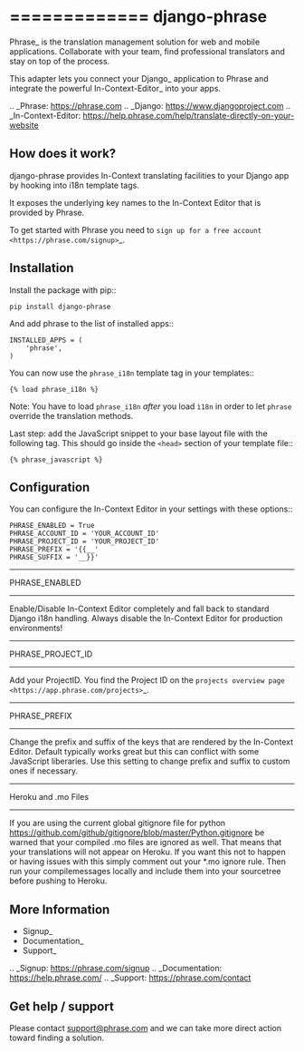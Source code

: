 =============
django-phrase
=============

Phrase_ is the translation management solution for web and mobile applications. Collaborate with your team, find professional translators and stay on top of the process.

This adapter lets you connect your Django_ application to Phrase and integrate the powerful In-Context-Editor_ into your apps.

.. _Phrase: https://phrase.com
.. _Django: https://www.djangoproject.com
.. _In-Context-Editor: https://help.phrase.com/help/translate-directly-on-your-website

How does it work?
-----------------

django-phrase provides In-Context translating facilities to your Django app by hooking into i18n template tags.

It exposes the underlying key names to the In-Context Editor that is provided by Phrase.

To get started with Phrase you need to `sign up for a free account <https://phrase.com/signup>`_.


Installation
------------

Install the package with pip::

    pip install django-phrase

And add phrase to the list of installed apps::

    INSTALLED_APPS = (
        'phrase',
    )

You can now use the ``phrase_i18n`` template tag in your templates::

    {% load phrase_i18n %}

Note: You have to load ``phrase_i18n`` *after* you load ``ì18n`` in order to let ``phrase`` override the translation methods.

Last step: add the JavaScript snippet to your base layout file with the following tag. This should go inside the ``<head>`` section of your template file::

    {% phrase_javascript %}


Configuration
-------------

You can configure the In-Context Editor in your settings with these options::

    PHRASE_ENABLED = True
    PHRASE_ACCOUNT_ID = 'YOUR_ACCOUNT_ID'
    PHRASE_PROJECT_ID = 'YOUR_PROJECT_ID'
    PHRASE_PREFIX = '{{__'
    PHRASE_SUFFIX = '__}}'

**************
PHRASE_ENABLED
**************

Enable/Disable In-Context Editor completely and fall back to standard Django i18n handling. Always disable the In-Context Editor for production environments!

*****************
PHRASE_PROJECT_ID
*****************

Add your ProjectID. You find the Project ID on the `projects overview page <https://app.phrase.com/projects>`_.

*************
PHRASE_PREFIX
*************

Change the prefix and suffix of the keys that are rendered by the In-Context Editor. Default typically works great but this can conflict with some JavaScript liberaries. Use this setting to change prefix and suffix to custom ones if necessary.

********************
Heroku and .mo Files
********************

If you are using the current global gitignore file for python https://github.com/github/gitignore/blob/master/Python.gitignore be warned that your compiled .mo files are ignored as well. That means that your translations will not appear on Heroku. If you want this not to happen or having issues with this simply comment out your \*.mo ignore rule. Then run your compilemessages locally and include them into your sourcetree before pushing to Heroku.

More Information
----------------

* Signup_
* Documentation_
* Support_

.. _Signup: https://phrase.com/signup
.. _Documentation: https://help.phrase.com/
.. _Support: https://phrase.com/contact

## Get help / support

Please contact [support@phrase.com](mailto:support@phrase.com?subject=[GitHub]%20) and we can take more direct action toward finding a solution.
